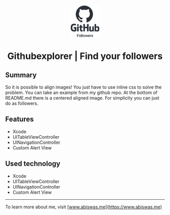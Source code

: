 
<p align = "center"> 
<img src="githubexplorer/Assets.xcassets/gh-logo.imageset/gh-logo@3x.png"  width ="100" height="100" >
 </p>
 
<div align="center">
 <h1> Githubexplorer | Find your  followers</h1>
</div>

## Summary

So it is possible to align images! You just have to use inline css to solve the problem. You can take an example from my github repo. At the bottom of README.md there is a centered aligned image. For simplicity you can just do as followers.

## Features 

* Xcode 
* UITableViewController
* UINavigationController
* Custom Alert View


## Used technology 

* Xcode 
* UITableViewController
* UINavigationController
* Custom Alert View

___

To learn more about me, visit [www.abiswas.me](https://www.abiswas.me) 
